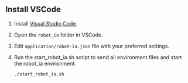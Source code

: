 ## Install VSCode

1. Install [Visual Studio Code](https://code.visualstudio.com/).

2. Open the `robot_ia` folder in VSCode.

3. Edit `application/robot-ia.json` file with your preferred settings.

4. Run the start_robot_ia.sh script to send all environment files and start the robot_ia environment.
   ```bash
   ./start_robot_ia.sh
   ```
